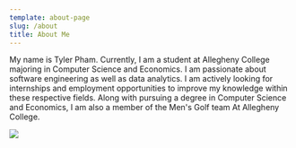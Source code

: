```yaml
---
template: about-page
slug: /about
title: About Me
---
```

My name is Tyler Pham. Currently, I am a student at Allegheny College majoring in Computer Science and Economics. I am passionate about software engineering as well as data analytics. I am actively looking for internships and employment opportunities to improve my knowledge within these respective fields. Along with pursuing a degree in Computer Science and Economics, I am also a member of the Men's Golf team At Allegheny College.

![](/assets/webp.net-resizeimage-2-.jpg)